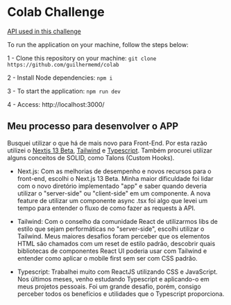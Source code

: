 # Colab Challenge

[API used in this challenge](https://randomuser.me/)

To run the application on your machine, follow the steps below:

1 - Clone this repository on your machine: `git clone https://github.com/guilhermemd/colab`

2 - Install Node dependencies: `npm i`

3 - To start the application: `npm run dev`

4 - Access: http://localhost:3000/

 ## Meu processo para desenvolver o APP
 
 Busquei utilizar o que há de mais novo para Front-End. Por esta razão utilizei o [Nextjs 13 Beta](https://beta.nextjs.org/docs), [Tailwind](https://v2.tailwindcss.com/) e [Typescript](https://www.typescriptlang.org/). Também procurei utilizar alguns conceitos de SOLID, como Talons (Custom Hooks).

- Next.js: Com as melhorias de desempenho e novos recursos para o front-end, escolhi o Next.js 13 Beta. Minha maior dificuldade foi lidar com o novo diretório implementado "app" e saber quando deveria utilizar o "server-side" ou "client-side" em um componente. A nova feature de utilizar um componente async .tsx foi algo que levei um tempo para entender o fluxo de como fazer as requests à API.

- Tailwind: Com o conselho da comunidade React de utilizarmos libs de estilo que sejam performáticas no "server-side", escolhi utilizar o Tailwind. Meus maiores desafios foram perceber que os elementos HTML são chamados com um reset de estilo padrão, descobrir quais bibliotecas de componentes React UI poderia usar com Tailwind e entender como aplicar o mobile first sem ser com CSS padrão.

- Typescript: Trabalhei muito com ReactJS utilizando CSS e JavaScript. Nos últimos meses, venho estudando Typescript e aplicando-o em meus projetos pessoais. Foi um grande desafio, porém, consigo perceber todos os benefícios e utilidades que o Typescript proporciona.
